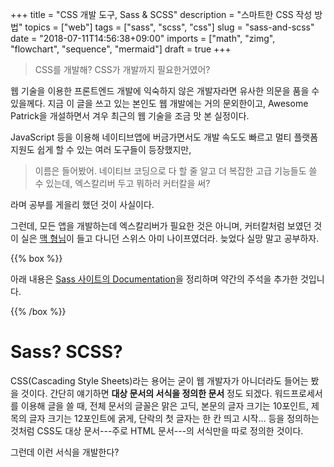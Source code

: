 +++
title = "CSS 개발 도구, Sass & SCSS"
description = "스마트한 CSS 작성 방법"
topics = ["web"]
tags = ["sass", "scss", "css"]
slug = "sass-and-scss"
date = "2018-07-11T14:56:38+09:00"
imports = ["math", "zimg", "flowchart", "sequence", "mermaid"]
draft = true
+++

> CSS를 개발해? CSS가 개발까지 필요한거였어?

웹 기술을 이용한 프론트엔드 개발에 익숙하지 않은 개발자라면 유사한 의문을 품을 수 있을께다. 지금 이 글을 쓰고 있는 본인도 웹 개발에는 거의 문외한이고, Awesome Patrick을 개설하면서 겨우 최근의 웹 기술을 조금 맛 본 실정이다. 

JavaScript 등을 이용해 네이티브앱에 버금가면서도 개발 속도도 빠르고 멀티 플랫폼 지원도 쉽게 할 수 있는 여러 도구들이 등장했지만,

> 이름은 들어봤어. 네이티브 코딩으로 다 할 줄 알고 더 복잡한 고급 기능들도 쓸 수 있는데, 엑스칼리버 두고 뭐하러 커터칼을 써?

라며 공부를 게을리 했던 것이 사실이다.

그런데, 모든 앱을 개발하는데 엑스칼리버가 필요한 것은 아니며, 커터칼처럼 보였던 것이 실은 [맥 형님](https://ko.wikipedia.org/wiki/%EB%A7%A5%EA%B0%80%EC%9D%B4%EB%B2%84)이 들고 다니던 스위스 아미 나이프였더라. 늦었다 실망 말고 공부하자.

{{% box %}}

아래 내용은 [Sass 사이트의 Documentation](http://www.sass-lang.com/documentation/file.SASS_REFERENCE.html)을 정리하며 약간의 주석을 추가한 것입니다.

{{% /box %}}

# Sass? SCSS?

CSS(Cascading Style Sheets)라는 용어는 굳이 웹 개발자가 아니더라도 들어는 봤을 것이다. 간단히 얘기하면 **대상 문서의 서식을 정의한 문서** 정도 되겠다. 워드프로세서를 이용해 글을 쓸 때, 전체 문서의 글꼴은 맑은 고딕, 본문의 글자 크기는 10포인트, 제목의 글자 크기는 12포인트에 굵게, 단락의 첫 글자는 한 칸 띄고 시작... 등을 정의하는 것처럼 CSS도 대상 문서---주로 HTML 문서---의 서식만을 따로 정의한 것이다.

그런데 이런 서식을 개발한다? 